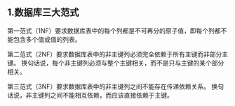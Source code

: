 ## 1.数据库三大范式
第一范式（1NF）要求数据库表中的每个列都是不可再分的原子值，即每个列都不能包含多个值或值的列表。

第二范式（2NF）要求数据库表中的非主键列必须完全依赖于所有主键而非部分主键。
换句话说，每个非主键列必须与整个主键相关，而不是只与主键的某个部分相关。

第三范式（3NF）要求数据库表中的非主键列之间不能存在传递依赖关系。
换句话说，非主键列之间不能相互依赖，而应该直接依赖于主键。
